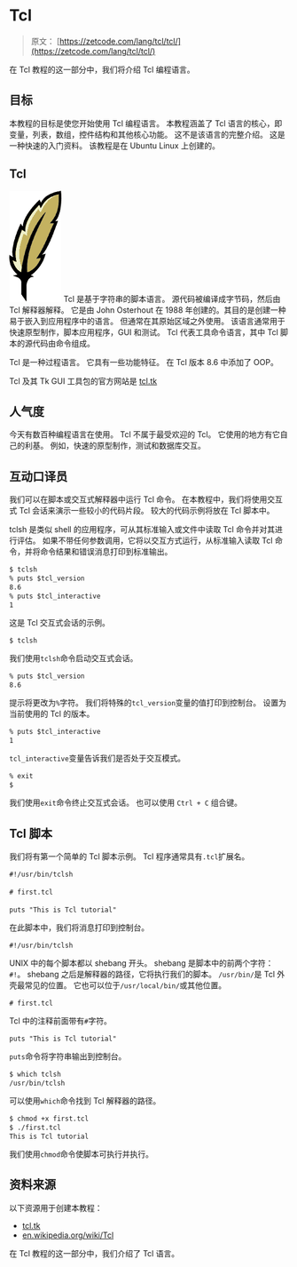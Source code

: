 # Tcl

> 原文： [https://zetcode.com/lang/tcl/tcl/](https://zetcode.com/lang/tcl/tcl/)

在 Tcl 教程的这一部分中，我们将介绍 Tcl 编程语言。

## 目标

本教程的目标是使您开始使用 Tcl 编程语言。 本教程涵盖了 Tcl 语言的核心，即变量，列表，数组，控件结构和其他核心功能。 这不是该语言的完整介绍。 这是一种快速的入门资料。 该教程是在 Ubuntu Linux 上创建的。

## Tcl

![Tcl logo](img/200c3bd9ac24d25b6072fba61ecafe59.jpg) Tcl 是基于字符串的脚本语言。 源代码被编译成字节码，然后由 Tcl 解释器解释。 它是由 John Osterhout 在 1988 年创建的。其目的是创建一种易于嵌入到应用程序中的语言。 但通常在其原始区域之外使用。 该语言通常用于快速原型制作，脚本应用程序，GUI 和测试。 Tcl 代表工具命令语言，其中 Tcl 脚本的源代码由命令组成。

Tcl 是一种过程语言。 它具有一些功能特征。 在 Tcl 版本 8.6 中添加了 OOP。

Tcl 及其 Tk GUI 工具包的官方网站是 [tcl.tk](http://tcl.tk/)

## 人气度

今天有数百种编程语言在使用。 Tcl 不属于最受欢迎的 Tcl。 它使用的地方有它自己的利基。 例如，快速的原型制作，测试和数据库交互。

## 互动口译员

我们可以在脚本或交互式解释器中运行 Tcl 命令。 在本教程中，我们将使用交互式 Tcl 会话来演示一些较小的代码片段。 较大的代码示例将放在 Tcl 脚本中。

tclsh 是类似 shell 的应用程序，可从其标准输入或文件中读取 Tcl 命令并对其进行评估。 如果不带任何参数调用，它将以交互方式运行，从标准输入读取 Tcl 命令，并将命令结果和错误消息打印到标准输出。

```
$ tclsh
% puts $tcl_version
8.6
% puts $tcl_interactive
1

```

这是 Tcl 交互式会话的示例。

```
$ tclsh

```

我们使用`tclsh`命令启动交互式会话。

```
% puts $tcl_version
8.6

```

提示将更改为`%`字符。 我们将特殊的`tcl_version`变量的值打印到控制台。 设置为当前使用的 Tcl 的版本。

```
% puts $tcl_interactive
1

```

`tcl_interactive`变量告诉我们是否处于交互模式。

```
% exit
$

```

我们使用`exit`命令终止交互式会话。 也可以使用 `Ctrl + C` 组合键。

## Tcl 脚本

我们将有第一个简单的 Tcl 脚本示例。 Tcl 程序通常具有`.tcl`扩展名。

```
#!/usr/bin/tclsh

# first.tcl

puts "This is Tcl tutorial"

```

在此脚本中，我们将消息打印到控制台。

```
#!/usr/bin/tclsh

```

UNIX 中的每个脚本都以 shebang 开头。 shebang 是脚本中的前两个字符：`#!`。 shebang 之后是解释器的路径，它将执行我们的脚本。 `/usr/bin/`是 Tcl 外壳最常见的位置。 它也可以位于`/usr/local/bin/`或其他位置。

```
# first.tcl

```

Tcl 中的注释前面带有`#`字符。

```
puts "This is Tcl tutorial"

```

`puts`命令将字符串输出到控制台。

```
$ which tclsh
/usr/bin/tclsh

```

可以使用`which`命令找到 Tcl 解释器的路径。

```
$ chmod +x first.tcl 
$ ./first.tcl 
This is Tcl tutorial

```

我们使用`chmod`命令使脚本可执行并执行。

## 资料来源

以下资源用于创建本教程：

*   [tcl.tk](http://www.tcl.tk/)
*   [en.wikipedia.org/wiki/Tcl](http://en.wikipedia.org/wiki/Tcl)

在 Tcl 教程的这一部分中，我们介绍了 Tcl 语言。